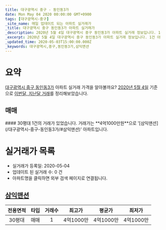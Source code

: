 ```yaml
---
title: 대구광역시 중구 - 동인동3가
date: Mon May 04 2020 00:00:00 GMT+0900
tags: [대구광역시-중구]
_site_name: 매일 업데이트 되는 아파트 실거래가
_title: 대구광역시 중구 동인동3가 아파트 실거래가
_description: 2020년 5월 4일 대구광역시 중구 동인동3가 아파트 실거래 정보입니다. 1건 아파트 정보가 있습니다.
_excerpt: 2020년 5월 4일 대구광역시 중구 동인동3가 아파트 실거래 정보입니다. 1건 아파트 정보가 있습니다.
_updated_time: 2020-05-03T15:00:00.000Z
_keywords: 대구광역시,중구,동인동3가,삼익맨션
---
```





# 요약
<ins>대구광역시 중구 동인동3가</ins> 아파트 실거래 가격을 알아볼까요? <ins>2020년 5월 4일</ins> 기준으로 <ins>이번달, 지난달 거래</ins>를 정리해보았습니다.

## 매매
<div class="container">
<div class="twelve columns" markdown="1">
#### 30평대
1건의 거래가 있었습니다. 거래가는 **4억1000만원**으로 '[삼익맨션](/대구광역시-중구-동인동3가/#삼익맨션)' 아파트입니다.
</div>
</div>



# 실거래가 목록
- 실거래가 등록일: 2020-05-04
- 업데이트 된 실거래 수: 0 건
- 아파트명을 클릭하면 외부 검색 페이지로 연결됩니다.

## [삼익맨션](#삼익맨션)

|전용면적|타입|거래수|최고가|평균가|최저가|
|:---:|:---:|:---:|:---:|:---:|:---:|
|30평대|<span class="deal-type-1">매매</span>|1|4억1000만|4억1000만|4억1000만|

<br/>



